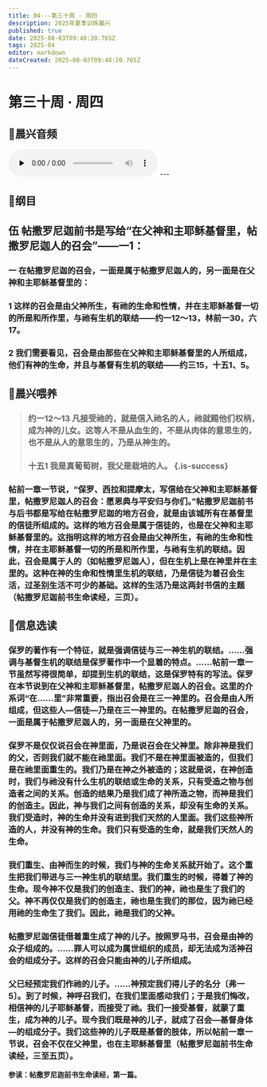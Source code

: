 ```yaml
---
title: 04---第三十周 · 周四
description: 2025年夏季训练晨兴
published: true
date: 2025-08-03T09:48:20.765Z
tags: 2025-04
editor: markdown
dateCreated: 2025-08-03T09:48:20.765Z
---
```


# 第三十周 · 周四
## 🎵晨兴音频

<audio id="audio" controls="" preload="none">
      <source id="mp3" src="/2025-04/week6/week30day4.mp3">
</audio>
---

## 📖纲目

## 伍    帖撒罗尼迦前书是写给“在父神和主耶稣基督里，帖撒罗尼迦人的召会”——一1：

### 一    在帖撒罗尼迦的召会，一面是属于帖撒罗尼迦人的，另一面是在父神和主耶稣基督里的：

### 1    这样的召会是由父神所生，有祂的生命和性情，并在主耶稣基督一切的所是和所作里，与祂有生机的联结——约一12～13，林前一30，六17。

### 2    我们需要看见，召会是由那些在父神和主耶稣基督里的人所组成，他们有神的生命，并且与基督有生机的联结——约三15，十五1、5。

## 📖晨兴喂养

>### **约一12～13    凡接受祂的，就是信入祂名的人，祂就赐他们权柄，成为神的儿女。这等人不是从血生的，不是从肉体的意思生的，也不是从人的意思生的，乃是从神生的。**
>
>### **十五1    我是真葡萄树，我父是栽培的人。** {.is-success}

### 帖前一章一节说，“保罗、西拉和提摩太，写信给在父神和主耶稣基督里，帖撒罗尼迦人的召会：愿恩典与平安归与你们。”帖撒罗尼迦前书与后书都是写给在帖撒罗尼迦的地方召会，就是由该城所有在基督里的信徒所组成的。这样的地方召会是属于信徒的，也是在父神和主耶稣基督里的。这指明这样的地方召会是由父神所生，有祂的生命和性情，并在主耶稣基督一切的所是和所作里，与祂有生机的联结。因此，召会是属于人的（如帖撒罗尼迦人），但在生机上是在神里并在主里的。这种在神的生命和性情里生机的联结，乃是信徒为着召会生活，过圣别生活不可少的基础。这样的生活乃是这两封书信的主题（帖撒罗尼迦前书生命读经，三页）。

## 📖信息选读

### 保罗的著作有一个特征，就是强调信徒与三一神生机的联结。……强调与基督生机的联结是保罗著作中一个显着的特点。……帖前一章一节虽然写得很简单，却提到生机的联结，这是保罗特有的写法。保罗在本节说到在父神和主耶稣基督里，帖撒罗尼迦人的召会。这里的介系词“在……里”非常重要，指出召会是在三一神里的。召会是由人所组成，但这些人—信徒—乃是在三一神里的。在帖撒罗尼迦的召会，一面是属于帖撒罗尼迦人的，另一面是在父神里的。

### 保罗不是仅仅说召会在神里面，乃是说召会在父神里。除非神是我们的父，否则我们就不能在祂里面。我们不是在神里面被造的，但我们是在祂里面重生的。我们乃是在神之外被造的；这就是说，在神创造时，我们与祂没有什么生机的联结或生命的关系，只有受造之物与创造者之间的关系。创造的结果乃是我们成了神所造之物，而神是我们的创造主。因此，神与我们之间有创造的关系，却没有生命的关系。我们受造时，神的生命并没有进到我们天然的人里面。我们这些神所造的人，并没有神的生命。我们只有受造的生命，就是我们天然人的生命。

### 我们重生、由神而生的时候，我们与神的生命关系就开始了。这个重生把我们带进与三一神生机的联结里。我们重生的时候，得着了神的生命。现今神不仅是我们的创造主、我们的神，祂也是生了我们的父。神不再仅仅是我们的创造主，祂也是生我们的那位，因为祂已经用祂的生命生了我们。因此，祂是我们的父神。

### 帖撒罗尼迦信徒借着重生成了神的儿子。按照罗马书，召会是由神的众子组成的。……罪人可以成为属世组织的成员，却无法成为活神召会的组成分子。这样的召会只能由神的儿子所组成。

### 父已经预定我们作祂的儿子。……神预定我们得儿子的名分〔弗一5〕。到了时候，神呼召我们，在我们里面感动我们；于是我们悔改，相信神的儿子耶稣基督，而接受了祂。我们一接受基督，就蒙了重生，成为神的儿子。现今我们既是神的儿子，就成了召会—基督身体—的组成分子。我们这些神的儿子既是基督的肢体，所以帖前一章一节说，召会不仅在父神里，也在主耶稣基督里（帖撒罗尼迦前书生命读经，三至五页）。

**参读：帖撒罗尼迦前书生命读经，第一篇。**
<!-- Google tag (gtag.js) -->
<script async src="https://www.googletagmanager.com/gtag/js?id=G-1P8709Z16T"></script>
<script>
  window.dataLayer = window.dataLayer || [];
  function gtag(){dataLayer.push(arguments);}
  gtag('js', new Date());

  gtag('config', 'G-1P8709Z16T');
</script>